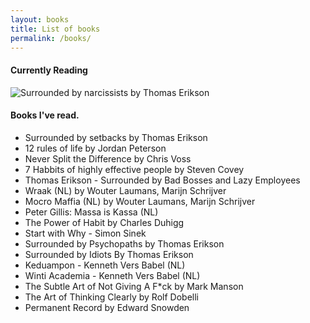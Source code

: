 ```yaml
---
layout: books
title: List of books
permalink: /books/
---
```

#### Currently Reading

![Surrounded by narcissists by Thomas Erikson](https://www.bbrief.co.za/content/uploads/2022/07/Surrounded-by-Narcissists.png)

#### Books I've read.
- Surrounded by setbacks by Thomas Erikson
- 12 rules of life by Jordan Peterson
- Never Split the Difference by Chris Voss
- 7 Habbits of highly effective people by Steven Covey
- Thomas Erikson - Surrounded by Bad Bosses and Lazy Employees
- Wraak (NL) by Wouter Laumans, Marijn Schrijver
- Mocro Maffia (NL) by Wouter Laumans, Marijn Schrijver
- Peter Gillis: Massa is Kassa (NL)
- The Power of Habit by Charles Duhigg
- Start with Why - Simon Sinek
- Surrounded by Psychopaths by Thomas Erikson
- Surrounded by Idiots By Thomas Erikson
- Keduampon - Kenneth Vers Babel (NL)
- Winti Academia - Kenneth Vers Babel (NL)
- The Subtle Art of Not Giving A F*ck by Mark Manson
- The Art of Thinking Clearly by Rolf Dobelli
- Permanent Record by Edward Snowden